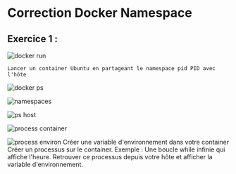# Correction Docker Namespace

## Exercice 1 : 

![docker run ](https://i.imgur.com/nP8nPoM.png)

    Lancer un container Ubuntu en partageant le namespace pid PID avec l'hôte
    
![docker ps](https://i.imgur.com/YdMw8iS.png)

![namespaces](https://i.imgur.com/JbT32qz.png)

![ps host](https://i.imgur.com/f3y6T4q.png)

![process container](https://imgur.com/yGd0q1p.png)

![process environ](https://i.imgur.com/HfCKF2g.png)
    Créer une variable d'environnement dans votre container
    Créer un processus sur le container. Exemple : Une boucle while infinie qui affiche l'heure.
    Retrouver ce processus depuis votre hôte et afficher la variable d'environnement.
